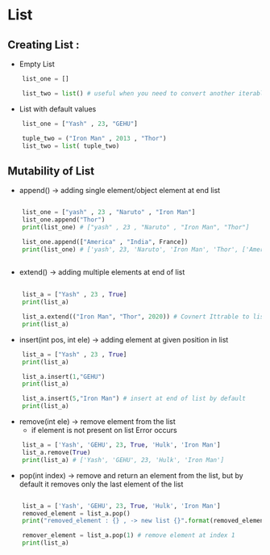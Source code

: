 # List

## Creating List : 

* Empty List 
```python
    list_one = []

    list_two = list() # useful when you need to convert another iterable to a list
```
* List with default values
```python
    list_one = ["Yash" , 23, "GEHU"]

    tuple_two = ("Iron Man" , 2013 , "Thor")    
    list_two = list( tuple_two)
```

## Mutability of List

* append() -> adding single element/object element at end list
```python

    list_one = ["yash" , 23 , "Naruto" , "Iron Man"]
    list_one.append("Thor")
    print(list_one) # ["yash" , 23 , "Naruto" , "Iron Man", "Thor"]

    list_one.append(["America" , "India", France])
    print(list_one) # ['yash', 23, 'Naruto', 'Iron Man', 'Thor', ['America', 'India', 2020]]
 
```

* extend() -> adding multiple elements at end of list
```python
    
    list_a = ["Yash" , 23 , True]
    print(list_a)

    list_a.extend(("Iron Man", "Thor", 2020)) # Covnert Ittrable to list components
    print(list_a)

```

* insert(int pos, int ele) -> adding element at given position in list
```python
    list_a = ["Yash" , 23 , True]
    print(list_a)

    list_a.insert(1,"GEHU")
    print(list_a)

    list_a.insert(5,"Iron Man") # insert at end of list by default
    print(list_a)
```

* remove(int ele) -> remove element from the list
    - if element is not present on list Error occurs

``` python
    list_a = ['Yash', 'GEHU', 23, True, 'Hulk', 'Iron Man']
    list_a.remove(True)
    print(list_a) # ['Yash', 'GEHU', 23, 'Hulk', 'Iron Man']
```

* pop(int index) ->  remove and return an element from the list, but by default it removes only the last element of the list

``` python

    list_a = ['Yash', 'GEHU', 23, True, 'Hulk', 'Iron Man']
    removed_element = list_a.pop()
    print("removed_element : {} , -> new list {}".format(removed_element, list_a)) # By default remove last element

    remover_element = list_a.pop(1) # remove element at index 1
    print(list_a)   
    
```


